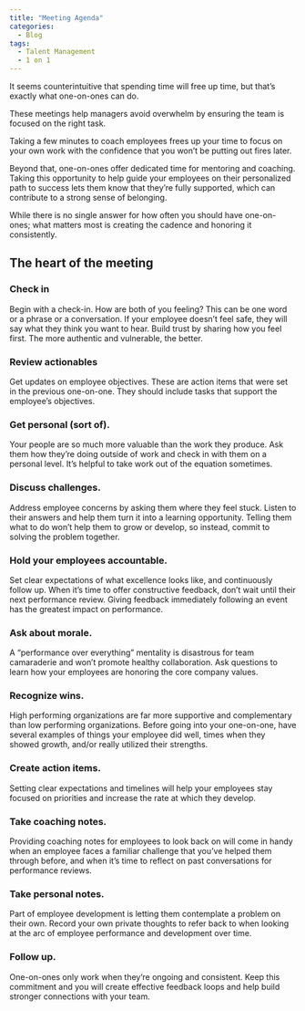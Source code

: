 ```yaml
---
title: "Meeting Agenda"
categories:
  - Blog
tags:
  - Talent Management
  - 1 on 1
---
```


It seems counterintuitive that spending time will free up time, but that’s exactly what one-on-ones can do. 

These meetings help managers avoid overwhelm by ensuring the team is focused on the right task.

Taking a few minutes to coach employees frees up your time to focus on your own work with the confidence that you won’t be putting out fires later.

Beyond that, one-on-ones offer dedicated time for mentoring and coaching. Taking this opportunity to help guide your employees on their personalized path to success lets them know that they’re fully supported, which can contribute to a strong sense of belonging.

While there is no single answer for how often you should have one-on-ones; what matters most is creating the cadence and honoring it consistently.

<h2>The heart of the meeting</h2>

<h3>Check in</h3>
Begin with a check-in. How are both of you feeling? This can be one word or a phrase or a conversation. If your employee doesn’t feel safe, they will say what they think you want to hear. Build trust by sharing how you feel first. The more authentic and vulnerable, the better. 

<h3>Review actionables</h3>
Get updates on employee objectives. These are action items that were set in the previous one-on-one. They should include tasks that support the employee’s objectives. 

<h3>Get personal (sort of). </h3>
Your people are so much more valuable than the work they produce. Ask them how they’re doing outside of work and check in with them on a personal level. It’s helpful to take work out of the equation sometimes.

<h3>Discuss challenges.</h3>

Address employee concerns by asking them where they feel stuck. Listen to their answers and help them turn it into a learning opportunity. Telling them what to do won’t help them to grow or develop, so instead, commit to solving the problem together.

<h3>Hold your employees accountable.</h3>

 Set clear expectations of what excellence looks like, and continuously follow up. When it’s time to offer constructive feedback, don’t wait until their next performance review. Giving feedback immediately following an event has the greatest impact on performance.

<h3> Ask about morale.</h3>

A “performance over everything” mentality is disastrous for team camaraderie and won’t promote healthy collaboration. Ask questions to learn how your employees are honoring the core company values.

<h3> Recognize wins. </h3>

High performing organizations are far more supportive and complementary than low performing organizations. Before going into your one-on-one, have several examples of things your employee did well, times when they showed growth, and/or really utilized their strengths.

<h3>Create action items.</h3>

 Setting clear expectations and timelines will help your employees stay focused on priorities and increase the rate at which they develop.

<h3>Take coaching notes. </h3>

Providing coaching notes for employees to look back on will come in handy when an employee faces a familiar challenge that you’ve helped them through before, and when it’s time to reflect on past conversations for performance reviews.

<h3>Take personal notes.</h3>
 Part of employee development is letting them contemplate a problem on their own. Record your own private thoughts to refer back to when looking at the arc of employee performance and development over time.

<h3>Follow up.</h3>
 One-on-ones only work when they’re ongoing and consistent. Keep this commitment and you will create effective feedback loops and help build stronger connections with your team.